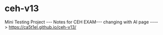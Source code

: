 # ceh-v13
Mini Testing Project --- Notes for CEH EXAM--- changing with AI 
page ----> https://ca5t1el.github.io/ceh-v13/

